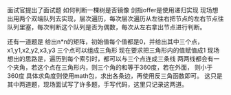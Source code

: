 面试官提出了面试题
如何判断一棵树是否镜像
剑指offer是使用递归实现
现场想出用两个双端队列去实现，层次遍历，每次层次遍历从左往右把节点的左右节点往队列里塞，每次判断这个队列是否为偶数，每次从左右拿出节点进行判断。

还有一道题是
给出n*n的矩阵，初始值每个值都是0，并给出其中三个点，x1,y1,x2,y2,x3,y3
三个点可以组成三角形
现在要求把三角形内的值赋值成1
现场想出的思路是，遍历到每个索引时，都可以与三个点连成三条线
两两线都会有一个夹角，若这个点在三角形内，则三个角的和等于360度，若在外面，
则小于360度
具体求角度则使用math包，求出各条边，再使用反三角函数即可。
这只是其中两道题，现场面试写了许多题，手写代码，这里只记录这两道。

